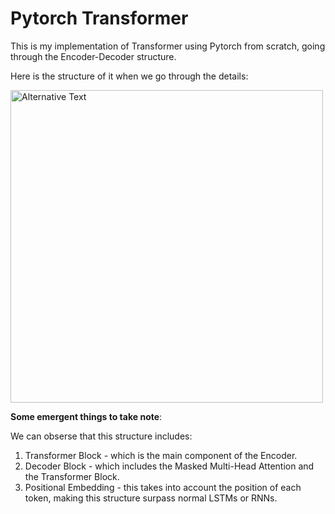 # Pytorch Transformer
This is my implementation of Transformer using Pytorch from scratch, going through the Encoder-Decoder structure.


Here is the structure of it when we go through the details: 

<img src="https://lenngro.github.io/assets/images/2020-11-07-Attention-Is-All-You-Need/transformer-model-architecture.png" alt="Alternative Text" width="500">


<b>Some emergent things to take note</b>:

We can obserse that this structure includes:  
1. Transformer Block - which is the main component of the Encoder.
2. Decoder Block - which includes the Masked Multi-Head Attention and the Transformer Block.
3. Positional Embedding - this takes into account the position of each token, making this structure surpass normal LSTMs or RNNs.
